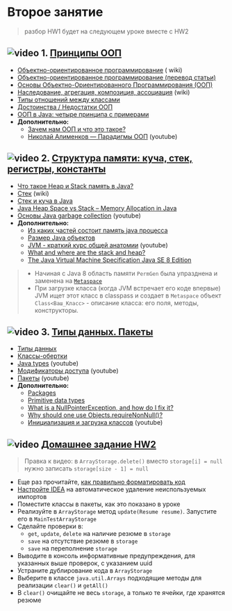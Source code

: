 # Второе занятие

> разбор HW1 будет на следующем уроке вместе с HW2

## ![video](https://cloud.githubusercontent.com/assets/13649199/13672715/06dbc6ce-e6e7-11e5-81a9-04fbddb9e488.png) 1. [Принципы ООП](https://drive.google.com/open?id=0B_4NpoQW1xfpOHpyYWhOMGQ4VXc)

- [Объектно-ориентированное программирование](https://ru.wikipedia.org/wiki/Объектно-ориентированное_программирование) (
  wiki)
- [Объектно-ориентированное программирование (перевод статьи)](http://info.javarush.ru/translation/2016/01/28/Объектно-ориентированное-программирование-перевод-статьи-.html)
- [Основы Объектно-Ориентированного Программирования (ООП)](https://github.com/ichimax/Core-Java-Interview-Questions/blob/master/Questions/1.%20OOP.md)
- [Наследование, агрегация, композиция, ассоциация](https://ru.wikipedia.org/wiki/Диаграмма_классов#Взаимосвязи) (wiki)
- [Типы отношений между классами](http://www.intuit.ru/studies/courses/16/16/lecture/27107?page=4)
- [Достоинства / Недостатки ООП](http://www.intuit.ru/studies/courses/16/16/lecture/27107?page=5)
- [ООП в Java: четыре принципа с примерами](https://highload.today/oop-v-java-chetyre-printsipa-s-primerami)
- **Дополнительно:**
    - [Зачем нам ООП и что это такое?](https://habrahabr.ru/post/148015/)
    - [Николай Алименков — Парадигмы ООП](https://www.youtube.com/watch?v=G6LJkWwZGuc) (youtube)

## ![video](https://cloud.githubusercontent.com/assets/13649199/13672715/06dbc6ce-e6e7-11e5-81a9-04fbddb9e488.png) 2. [Структура памяти: куча, стек, регистры, константы](https://drive.google.com/open?id=0B_4NpoQW1xfpZHRnTEhNWmk5Xzg)

- [Что такое Heap и Stack память в Java?](https://javadevblog.com/chto-takoe-heap-i-stack-pamyat-v-java.html)
- [Стек](https://ru.wikipedia.org/wiki/Стек) (wiki)
- [Стек и куча в Java](https://topjava.ru/blog/stack-and-heap-in-java)
- [Java Heap Space vs Stack – Memory Allocation in Java](https://www.journaldev.com/4098/java-heap-space-vs-stack-memory)
- [Основы Java garbage collection](https://youtu.be/3TROgt7ncMo?t=51) (youtube)
- **Дополнительно:**
    - [Из каких частей состоит память java процесса](http://habrahabr.ru/post/117274/)
    - [Размер Java объектов](http://habrahabr.ru/post/134102/)
    - [JVM - краткий курс общей анатомии](https://www.youtube.com/watch?v=-fcj6EL9rc4) (youtube)
    - [What and where are the stack and heap?](http://stackoverflow.com/questions/79923/what-and-where-are-the-stack-and-heap#24171266)
    - [The Java Virtual Machine Specification Java SE 8 Edition](https://docs.oracle.com/javase/specs/jvms/se8/jvms8.pdf)

> - Начиная с Java 8 область памяти `PermGen` была упразднена и заменена на [
    `Metaspace`](https://www.javacodegeeks.com/2013/02/java-8-from-permgen-to-metaspace.html)
> - При загрузке класса (когда JVM встречает его коде впервые) JVM ищет этот класс в classpass и создает в `Metaspace`
    объект `Class<Ваш_Класс>` - описание класса: его поля, методы, конструкторы.

## ![video](https://cloud.githubusercontent.com/assets/13649199/13672715/06dbc6ce-e6e7-11e5-81a9-04fbddb9e488.png) 3. [Типы данных. Пакеты](https://drive.google.com/open?id=0B_4NpoQW1xfpQzRVTHg1LVhvOEk)

- [Типы данных](http://www.intuit.ru/studies/courses/16/16/lecture/27111)
- [Классы-обертки](http://www.intuit.ru/studies/courses/16/16/lecture/27129?page=2)
- [Java types](https://youtu.be/JmplWN-FdMQ) (youtube)
- [Модификаторы доступа](https://www.youtube.com/watch?v=e14xUIUc6y0) (youtube)
- [Пакеты](https://youtu.be/a6KGNASOtK8) (youtube)
- **Дополнительно:**
    - [Packages](https://docs.oracle.com/javase/tutorial/java/package/index.html)
    - [Primitive data types](https://docs.oracle.com/javase/tutorial/java/nutsandbolts/datatypes.html)
    - [What is a NullPointerException, and how do I fix it?](https://stackoverflow.com/questions/218384/what-is-a-nullpointerexception-and-how-do-i-fix-it)
    - [Why should one use Objects.requireNonNull()?](https://stackoverflow.com/questions/45632920/why-should-one-use-objects-requirenonnull)
    - [Инициализация и загрузка классов](https://www.youtube.com/watch?v=TdvnGw_KcFY) (youtube)

## ![video](https://cloud.githubusercontent.com/assets/13649199/13672715/06dbc6ce-e6e7-11e5-81a9-04fbddb9e488.png) [Домашнее задание HW2](https://drive.google.com/open?id=0B_4NpoQW1xfpWUxUVWx5MFpCZkE)

> Правка к видео: в `ArrayStorage.delete()` вместо `storage[i] = null` нужно записать `storage[size - 1] = null`

- Еще раз прочитайте, [как правильно форматировать код](https://topjava.ru/blog/google-java-style-guide)
- [Настройте IDEA](https://stackoverflow.com/a/30634421) на автоматическое удаление неиспользуемых импортов
- Поместите классы в пакеты, как это показано в уроке
- Реализуйте в `ArrayStorage` метод `update(Resume resume)`. Запустите его в `MainTestArrayStorage`
- Сделайте проверки в:
    - `get`, `update`, `delete` на наличие резюме в `storage`
    - `save` на отсутствие резюме в `storage`
    - `save` на переполнение `storage`
- Выводите в консоль информативные предупреждения, для указанных выше проверок, с указанием uuid
- Устраните дублирование кода в `ArrayStorage`
- Выберите в классе `java.util.Arrays` подходящие методы для реализации `clear()` и `getAll()`
- В `clear()` очищайте не весь `storage`, а только те ячейки, где хранятся резюме
